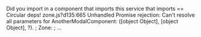 Did you import in a component that imports this service that imports == Circular deps!
zone.js?d135:665 Unhandled Promise rejection: Can't resolve all parameters for AnotherModalComponent: ([object Object], [object Object], ?). ; Zone: <root> ; ...


